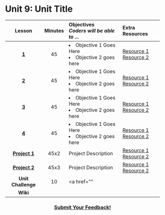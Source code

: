 # Unit 9: Unit Title

|Lesson|Minutes|Objectives <br> *Coders will be able to ...*|Extra Resources|
|:-------:|:-------:|:-------|:-------|
|[**1**]()|45| <li> Objective 1 Goes Here</li> <li> Objective 2 goes here </li> |[Resource 1]()<br>[Resource 2]()|
|[**2**]()|45|<li> Objective 1 Goes Here</li> <li> Objective 2 goes here </li>|[Resource 1]()<br>[Resource 2]()|
|[**3**]()|45|<li> Objective 1 Goes Here</li> <li> Objective 2 goes here </li>|[Resource 1]()<br>[Resource 2]()|
|[**4**]()|45|<li> Objective 1 Goes Here</li> <li> Objective 2 goes here </li> |[Resource 1]()<br>[Resource 2]()|
|[**Project 1**]()|45x2|Project Description|[Resource 1]()<br>[Resource 2]()|
|[**Project 2**]()|45x3|Project Description|[Resource 1]()<br>[Resource 2]()|
|**Unit Challenge**|10|<a  href=""</a>||
|**Wiki**||<a href=""></a>||


<h3 align="center"><a href="https://docs.google.com/forms/d/e/1FAIpQLSfx0wkLyw_jSOhWR2yY8GTR8TV2NXYZc40us7aPHnl9bO6WAQ/viewform">Submit Your Feedback!</a></h3>


